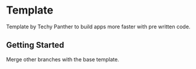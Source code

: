 # Template

Template by Techy Panther to build apps more faster with pre written code.

## Getting Started

Merge other branches with the base template.
